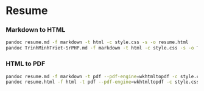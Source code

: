 # Resume

### Markdown to HTML

```bash
pandoc resume.md -f markdown -t html -c style.css -s -o resume.html
pandoc TrinhMinhTriet-SrPHP.md -f markdown -t html -c style.css -s -o TrinhMinhTriet-SrPHP.html
```

### HTML to PDF

```bash
pandoc resume.md -f markdown -t pdf --pdf-engine=wkhtmltopdf -c style.css -s -o resume.pdf
pandoc resume.html -f html -t pdf --pdf-engine=wkhtmltopdf -c style.css -s -o resume.pdf
```
